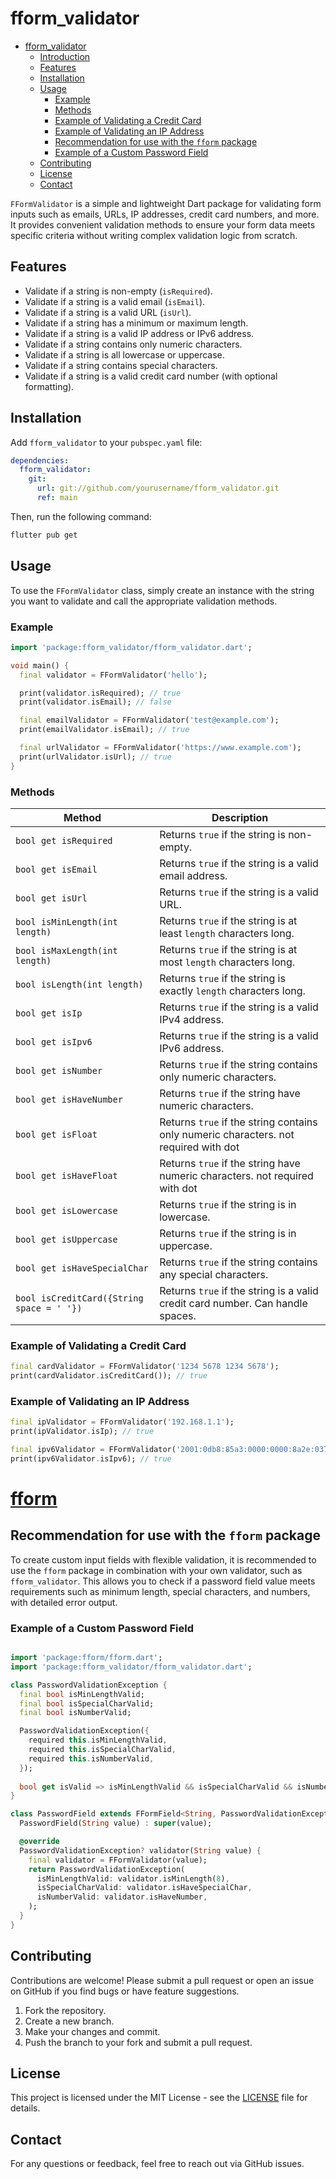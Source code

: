 # fform_validator

- [fform_validator](#fform_validator)
  - [Introduction](#introduction)
  - [Features](#features)
  - [Installation](#installation)
  - [Usage](#usage)
    - [Example](#example)
    - [Methods](#methods)
    - [Example of Validating a Credit Card](#example-of-validating-a-credit-card)
    - [Example of Validating an IP Address](#example-of-validating-an-ip-address)
    - [Recommendation for use with the `fform` package](#recommendation-for-use-with-the-fform-package)
    - [Example of a Custom Password Field](#example-of-a-custom-password-field)
  - [Contributing](#contributing)
  - [License](#license)
  - [Contact](#contact)

`FFormValidator` is a simple and lightweight Dart package for validating form inputs such as emails, URLs, IP addresses, credit card numbers, and more. It provides convenient validation methods to ensure your form data meets specific criteria without writing complex validation logic from scratch.

## Features

- Validate if a string is non-empty (`isRequired`).
- Validate if a string is a valid email (`isEmail`).
- Validate if a string is a valid URL (`isUrl`).
- Validate if a string has a minimum or maximum length.
- Validate if a string is a valid IP address or IPv6 address.
- Validate if a string contains only numeric characters.
- Validate if a string is all lowercase or uppercase.
- Validate if a string contains special characters.
- Validate if a string is a valid credit card number (with optional formatting).

## Installation

Add `fform_validator` to your `pubspec.yaml` file:

```yaml
dependencies:
  fform_validator:
    git:
      url: git://github.com/yourusername/fform_validator.git
      ref: main
```

Then, run the following command:

```bash
flutter pub get
```

## Usage

To use the `FFormValidator` class, simply create an instance with the string you want to validate and call the appropriate validation methods.

### Example

```dart
import 'package:fform_validator/fform_validator.dart';

void main() {
  final validator = FFormValidator('hello');

  print(validator.isRequired); // true
  print(validator.isEmail); // false

  final emailValidator = FFormValidator('test@example.com');
  print(emailValidator.isEmail); // true

  final urlValidator = FFormValidator('https://www.example.com');
  print(urlValidator.isUrl); // true
}
```

### Methods

| Method                                    | Description                                                                          |
|-------------------------------------------|--------------------------------------------------------------------------------------|
| `bool get isRequired`                     | Returns `true` if the string is non-empty.                                           |
| `bool get isEmail`                        | Returns `true` if the string is a valid email address.                               |
| `bool get isUrl`                          | Returns `true` if the string is a valid URL.                                         |
| `bool isMinLength(int length)`            | Returns `true` if the string is at least `length` characters long.                   |
| `bool isMaxLength(int length)`            | Returns `true` if the string is at most `length` characters long.                    |
| `bool isLength(int length)`               | Returns `true` if the string is exactly `length` characters long.                    |
| `bool get isIp`                           | Returns `true` if the string is a valid IPv4 address.                                |
| `bool get isIpv6`                         | Returns `true` if the string is a valid IPv6 address.                                |
| `bool get isNumber`                       | Returns `true` if the string contains only numeric characters.                       |
| `bool get isHaveNumber`                   | Returns `true` if the string have numeric characters.                                |
| `bool get isFloat`                        | Returns `true` if the string contains only numeric characters. not required with dot |
| `bool get isHaveFloat`                    | Returns `true` if the string have numeric characters. not required with dot          |
| `bool get isLowercase`                    | Returns `true` if the string is in lowercase.                                        |
| `bool get isUppercase`                    | Returns `true` if the string is in uppercase.                                        |
| `bool get isHaveSpecialChar`              | Returns `true` if the string contains any special characters.                        |
| `bool isCreditCard({String space = ' '})` | Returns `true` if the string is a valid credit card number. Can handle spaces.       |

### Example of Validating a Credit Card

```dart
final cardValidator = FFormValidator('1234 5678 1234 5678');
print(cardValidator.isCreditCard()); // true
```

### Example of Validating an IP Address

```dart
final ipValidator = FFormValidator('192.168.1.1');
print(ipValidator.isIp); // true

final ipv6Validator = FFormValidator('2001:0db8:85a3:0000:0000:8a2e:0370:7334');
print(ipv6Validator.isIpv6); // true
```

# [fform](https://pub.dev/packages/fform)

## Recommendation for use with the `fform` package

To create custom input fields with flexible validation, it is recommended to use the `fform` package in combination with your own validator, such as `fform_validator`. This allows you to check if a password field value meets requirements such as minimum length, special characters, and numbers, with detailed error output.

### Example of a Custom Password Field

```dart

import 'package:fform/fform.dart';
import 'package:fform_validator/fform_validator.dart';

class PasswordValidationException {
  final bool isMinLengthValid;
  final bool isSpecialCharValid;
  final bool isNumberValid;

  PasswordValidationException({
    required this.isMinLengthValid,
    required this.isSpecialCharValid,
    required this.isNumberValid,
  });
  
  bool get isValid => isMinLengthValid && isSpecialCharValid && isNumberValid;
}

class PasswordField extends FFormField<String, PasswordValidationException> {
  PasswordField(String value) : super(value);

  @override
  PasswordValidationException? validator(String value) {
    final validator = FFormValidator(value);
    return PasswordValidationException(
      isMinLengthValid: validator.isMinLength(8),
      isSpecialCharValid: validator.isHaveSpecialChar,
      isNumberValid: validator.isHaveNumber,
    );
  }
}

```

## Contributing

Contributions are welcome! Please submit a pull request or open an issue on GitHub if you find bugs or have feature suggestions.

1. Fork the repository.
2. Create a new branch.
3. Make your changes and commit.
4. Push the branch to your fork and submit a pull request.

## License

This project is licensed under the MIT License - see the [LICENSE](LICENSE) file for details.

## Contact

For any questions or feedback, feel free to reach out via GitHub issues.